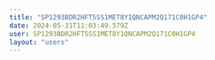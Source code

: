 ```yaml
---
title: "SP1293BDR2HFT5SS1MET8Y1QNCAPM2Q171C0H1GP4"
date: 2024-05-31T11:03:49.579Z
user: SP1293BDR2HFT5SS1MET8Y1QNCAPM2Q171C0H1GP4
layout: "users"
---
```

    